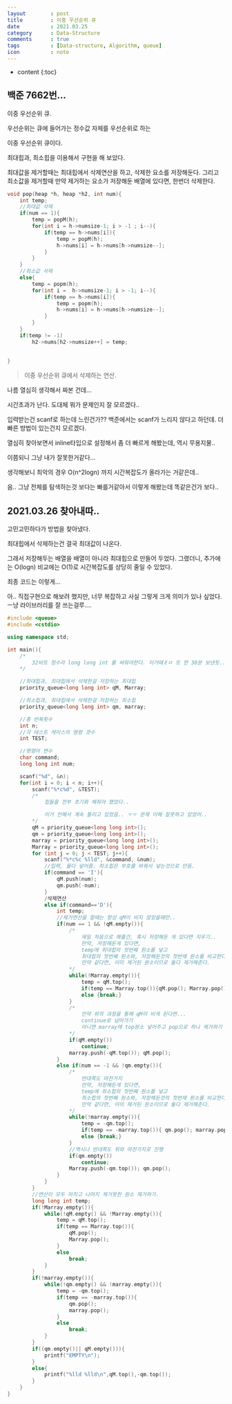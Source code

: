 ```yaml
---
layout        : post
title         : 이중 우선순위 큐
date          : 2021.03.25
category      : Data-Structure
comments      : true
tags          : [Data-structure, Algorithm, queue]
icon          : note
---
```


* content
{:toc}

## 백준 7662번...

이중 우선순위 큐.

우선순위는 큐에 들어가는 정수값 자체를 우선순위로 하는

이중 우선순위 큐이다.

최대힙과, 최소힙을 이용해서 구현을 해 보았다.

최대값을 제거할때는 최대힙에서 삭제연산을 하고, 삭제한 요소를 저장해둔다.
그리고 최소값을 제거할때 만약 제거하는 요소가 저장해둔 배열에 있다면, 한번더 삭제한다.

```C++
void pop(heap *h, heap *h2, int num){
    int temp;
    //최대값 삭제
    if(num == 1){
        temp = popM(h);
        for(int i = h->numsize-1; i > -1 ; i--){
            if(temp == h->nums[i]){
                temp = popM(h);
                h->nums[i] = h->nums[h->numsize--];
            }
        }
    }
    //최소값 삭제
    else{
        temp = popm(h);
        for(int i =  h->numsize-1; i > -1; i--){
            if(temp == h->nums[i]){
                temp = popm(h);
                h->nums[i] = h->nums[h->numsize--];
            }
        }
    }
    if(temp != -1)
        h2->nums[h2->numsize++] = temp;
    
    
}
```
> 이중 우선순위 큐에서 삭제하는 연산.

나름 열심히 생각해서 짜본 건데...

시간초과가 난다. 도대체 뭐가 문제인지 잘 모르겠다..

입력받는건  scanf로 하는데 느린건가??
백준에서는  scanf가 느리지 않다고 하던데. 더 빠른 방법이 있는건지 모르겠다.

열심히 찾아보면서 inline타입으로 설정해서 좀 더 빠르게 해봤는데, 역시 무용지물..

이쯤되니 그냥 내가 잘못한거같다...

생각해보니 최악의 경우 O(n^2logn) 까지 시간복잡도가 올라가는 거같은데..

음.. 그냥 전체를 탐색하는것 보다는 빠를거같아서 이렇게 해봤는데 똑같은건가 보다..


## 2021.03.26 찾아내따..

고민고민하다가 방법을 찾아냈다.

최대힙에서 삭제하는건 결국 최대값이 나온다.

그래서 저장해두는 배열을 배열이 아니라 최대힙으로 만들어 두었다.
그랬더니, 추가에는 O(logn) 비교에는  O(1)로 시간복잡도를 상당히 줄일 수 있었다.


최종 코드는 이렇게...

아.. 직접구현으로 해보려 했지만, 너무 복잡하고 사실 그렇게 크게 의미가 있나 싶었다.
ㅡ냥 라이브러리를 잘 쓰는걸루....
```C++
#include <queue>
#include <cstdio>

using namespace std;

int main(){
    /*
        32비트 정수라 long long int 를 써줘야한다. 이거때ㅐㅁ 또 한 30분 보낸듯...
    */

    //최대힙과, 최대힙에서 삭제한걸 저장하는 최대힙
    priority_queue<long long int> qM, Marray;

    //최소힙과, 최대힙에서 삭제한걸 저장하는 최소힙
    priority_queue<long long int> qm, marray;

    //총 반복횟수
    int n;
    //각 테스트 케이스의 명령 갯수
    int TEST;

    //명령어 변수
    char command;
    long long int num;

    scanf("%d", &n);
    for(int i = 0; i < n; i++){
        scanf("%*c%d", &TEST);    
        /*
            힙들을 전부 초기화 해줘야 했었다..

            이거 안해서 계속 틀리고 있었음.. ㅜㅜ 문제 이해 잘못하고 있었어..
        */
        qM = priority_queue<long long int>();
        qm = priority_queue<long long int>();
        marray = priority_queue<long long int>();
        Marray = priority_queue<long long int>();
        for (int j = 0; j < TEST; j++){
            scanf("%*c%c %lld", &command, &num);
            //입력, 둘다 넣어줌. 최소힙은 부호를 바꿔서 넣는것으로 만듬. 
            if(command == 'I'){
                qM.push(num);
                qm.push(-num);
            }
            /삭제연산
            else if(command=='D'){
                int temp;
                //제거연산을 할때는 항상 qM이 비지 않았을때만..
                if(num == 1 && !qM.empty()){
                    /*
                        제일 처음으로 해줄건, 혹시 저장해둔 게 있다면 지우기..
                        만약, 저장해둔게 있다면,
                        temp에 최대힙의 첫번째 원소를 넣고
                        최대힙의 첫번째 원소와, 저장해둔것의 첫번재 원소를 비교한다.
                        만약 같다면, 이미 제거된 원소이므로 둘다 제거해준다.
                    */
                    while(!Marray.empty()){
                        temp = qM.top();
                        if(temp == Marray.top()){qM.pop(); Marray.pop();}
                        else {break;}
                    }
                    /*
                        만약 위의 과정을 통해 qM이 비게 된다면...
                        continue로 넘어가기 
                        아니면 marray에 top원소 넣어주고 pop으로 하나 제거하기
                    */
                    if(qM.empty())
                        continue;
                    marray.push(-qM.top()); qM.pop();
                }
                else if(num == -1 && !qm.empty()){
                    /*
                        반대쪽도 마찬가지
                        만약, 저장해둔게 있다면,
                        temp에 최소힙의 첫번째 원소를 넣고
                        최소힙의 첫번째 원소와, 저장해둔것의 첫번재 원소를 비교한다.
                        만약 같다면, 이미 제거된 원소이므로 둘다 제거해준다.
                    */ 
                    while(!marray.empty()){
                        temp = -qm.top();
                        if(temp == -marray.top()){ qm.pop(); marray.pop();}
                        else {break;}
                    }
                    //역시나 반대쪽도 위와 마찬가지로 진행
                    if(qm.empty())   
                        continue;
                    Marray.push(-qm.top()); qm.pop();
                }
            }
        }
        //연산이 모두 마치고 나머지 제거못한 원소 제거하기.
        long long int temp;
        if(!Marray.empty()){
            while(!qM.empty() && !Marray.empty()){
                temp = qM.top();
                if(temp == Marray.top()){
                    qM.pop();
                    Marray.pop();
                }
                else
                    break;
            }
        }
        if(!marray.empty()){
            while(!qm.empty() && !marray.empty()){
                temp = -qm.top();
                if(temp == -marray.top()){
                    qm.pop();
                    marray.pop();
                }
                else
                    break;
            }
        }
        if((qm.empty()|| qM.empty())){
            printf("EMPTY\n");
        }
        else{
            printf("%lld %lld\n",qM.top(),-qm.top());
        }
    }   
}


```
